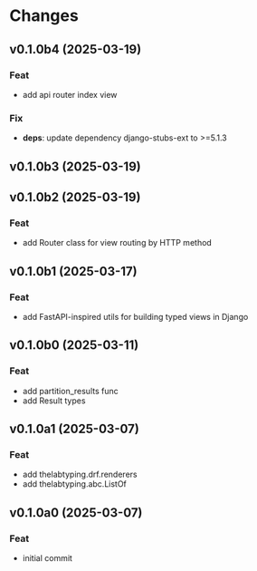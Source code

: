 # Changes

## v0.1.0b4 (2025-03-19)

### Feat

- add api router index view

### Fix

- **deps**: update dependency django-stubs-ext to >=5.1.3

## v0.1.0b3 (2025-03-19)

## v0.1.0b2 (2025-03-19)

### Feat

- add Router class for view routing by HTTP method

## v0.1.0b1 (2025-03-17)

### Feat

- add FastAPI-inspired utils for building typed views in Django

## v0.1.0b0 (2025-03-11)

### Feat

- add partition_results func
- add Result types

## v0.1.0a1 (2025-03-07)

### Feat

- add thelabtyping.drf.renderers
- add thelabtyping.abc.ListOf

## v0.1.0a0 (2025-03-07)

### Feat

- initial commit
